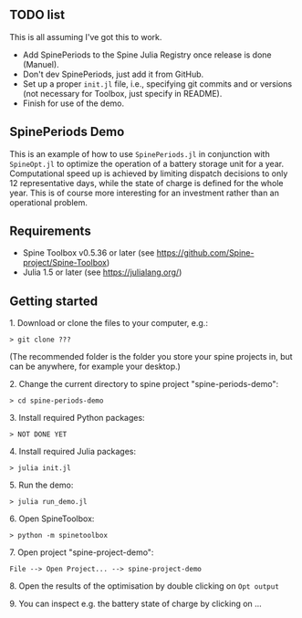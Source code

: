 ## TODO list
This is all assuming I've got this to work.
* Add SpinePeriods to the Spine Julia Registry once release is done (Manuel).
* Don't dev SpinePeriods, just add it from GitHub.
* Set up a proper `init.jl` file, i.e., specifying git commits and or versions (not necessary for Toolbox, just specify in README).
* Finish for use of the demo.

SpinePeriods Demo
------------------

This is an example of how to use `SpinePeriods.jl` in conjunction with `SpineOpt.jl` to optimize the operation of a battery storage unit for a year. Computational speed up is achieved by limiting dispatch decisions to only 12 representative days, while the state of charge is defined for the whole year. This is of course more interesting for an investment rather than an operational problem.

Requirements
------------

* Spine Toolbox v0.5.36 or later (see https://github.com/Spine-project/Spine-Toolbox)
* Julia 1.5 or later (see https://julialang.org/)

Getting started
---------------

1\. Download or clone the files to your computer, e.g.:

    > git clone ???

   (The recommended folder is the folder you store your spine projects in, but can be anywhere, for example your desktop.)

2\. Change the current directory to spine project "spine-periods-demo":

    > cd spine-periods-demo
	
3\. Install required Python packages:
	
	> NOT DONE YET

4\. Install required Julia packages:

    > julia init.jl
    
5\. Run the demo:

    > julia run_demo.jl

6\. Open SpineToolbox:

    > python -m spinetoolbox

7\. Open project "spine-project-demo": 

   `File --> Open Project... --> spine-project-demo`

8\. Open the results of the optimisation by double clicking on `Opt output`

9\. You can inspect e.g. the battery state of charge by clicking on ...
